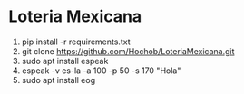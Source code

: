 # Loteria Mexicana

1. pip install -r requirements.txt
2. git clone https://github.com/Hochob/LoteriaMexicana.git
3. sudo apt install espeak
4. espeak -v es-la -a 100 -p 50 -s 170 "Hola"
5. sudo apt install eog


